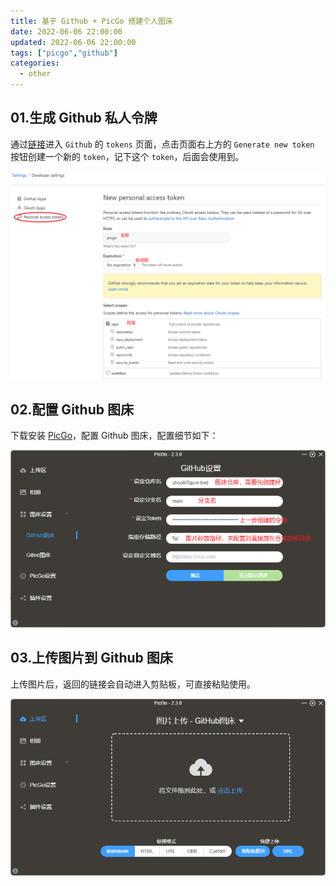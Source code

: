 ```yaml
---
title: 基于 Github + PicGo 搭建个人图床
date: 2022-06-06 22:00:00
updated: 2022-06-06 22:00:00
tags: ["picgo","github"]
categories:
  - other
---
```


<!-- more -->

## 01.生成 Github 私人令牌

通过[链接](https://github.com/settings/tokens)进入 `Github` 的 `tokens` 页面，点击页面右上方的 `Generate new token` 按钮创建一个新的 `token`，记下这个 `token`，后面会使用到。

![](https://raw.githubusercontent.com/zhoulii/figure-bed/main/fig/github-token.png)

## 02.配置 Github 图床

下载安装 [PicGo](https://github.com/Molunerfinn/PicGo/releases)，配置 Github 图床，配置细节如下：

![](https://raw.githubusercontent.com/zhoulii/figure-bed/main/fig/pocgo-github.png)

## 03.上传图片到 Github 图床

上传图片后，返回的链接会自动进入剪贴板，可直接粘贴使用。

![](https://raw.githubusercontent.com/zhoulii/figure-bed/main/fig/pocgo-github-1.png)



